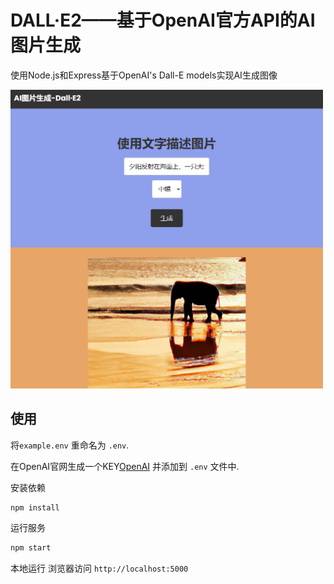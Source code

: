 # DALL·E2——基于OpenAI官方API的AI图片生成

使用Node.js和Express基于OpenAI's Dall-E models实现AI生成图像

<img src="public/img/sc.png" width="500">

## 使用

将`example.env` 重命名为 `.env`.

在OpenAI官网生成一个KEY[OpenAI](https://beta.openai.com/) 并添加到 `.env` 文件中.

安装依赖

```bash
npm install
```

运行服务

```bash
npm start
```

本地运行
浏览器访问 `http://localhost:5000`

